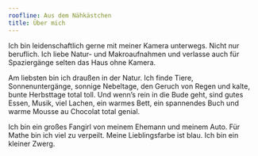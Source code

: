 ```yaml
---
roofline: Aus dem Nähkästchen
title: Über mich
---
```


Ich bin leidenschaftlich gerne mit meiner Kamera unterwegs. Nicht
nur beruflich. Ich liebe Natur- und Makroaufnahmen und verlasse auch
für Spaziergänge selten das Haus ohne Kamera.

Am liebsten bin ich draußen in der Natur. Ich finde Tiere,
Sonnenuntergänge, sonnige Nebeltage, den Geruch von Regen und kalte,
bunte Herbsttage total toll. Und wenn’s rein in die Bude geht, sind
gutes Essen, Musik, viel Lachen, ein warmes Bett, ein spannendes
Buch und warme Mousse au Chocolat total genial.

Ich bin ein großes Fangirl von meinem Ehemann und meinem Auto. Für
Mathe bin ich viel zu verpeilt. Meine Lieblingsfarbe ist blau. Ich
bin ein kleiner Zwerg.
